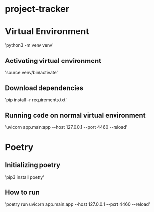 # project-tracker

# Virtual Environment
'python3 -m venv venv'

## Activating virtual environment
'source venv/bin/activate'

## Download dependencies
'pip install -r requirements.txt'

## Running code on normal virtual environment
'uvicorn app.main:app --host 127.0.0.1 --port 4460 --reload'

# Poetry
## Initializing poetry
'pip3 install poetry'

## How to run
'poetry run uvicorn app.main:app --host 127.0.0.1 --port 4460 --reload'
